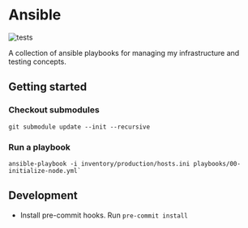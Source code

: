 Ansible
=======

![tests](https://github.com/chronicc/ansible/actions/workflows/tests.yml/badge.svg?branch=main)

A collection of ansible playbooks for managing my infrastructure and testing concepts.

Getting started
---------------

### Checkout submodules

```shell
git submodule update --init --recursive
```

### Run a playbook

```shell
ansible-playbook -i inventory/production/hosts.ini playbooks/00-initialize-node.yml`
```

Development
-----------

- Install pre-commit hooks. Run `pre-commit install`
